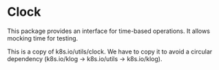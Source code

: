 # Clock

This package provides an interface for time-based operations. It allows
mocking time for testing.

This is a copy of k8s.io/utils/clock. We have to copy it to avoid a circular
dependency (k8s.io/klog -> k8s.io/utils -> k8s.io/klog).
